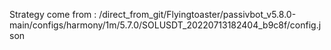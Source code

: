 Strategy come from : /direct_from_git/Flyingtoaster/passivbot_v5.8.0-main/configs/harmony/1m/5.7.0/SOLUSDT_20220713182404_b9c8f/config.json